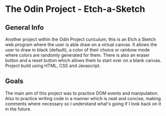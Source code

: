 # The Odin Project - Etch-a-Sketch

## General Info

Another project within the Odin Project curiculum, this is an Etch a Sketch web program where the user is able draw on a virtual canvas. It allows the user to draw in black (default), a color of their choice or rainbow mode where colors are randomly generated for them. There is also an eraser button and a reset button which allows them to start over on a blank canvas. Project build using HTML, CSS and Javascript.

## Goals

The main aim of this project was to practice DOM events and manipulation. Also to practice writing code in a manner which is neat and concise, making comments where necessary so I understand what's going if I look back on it in the future.
